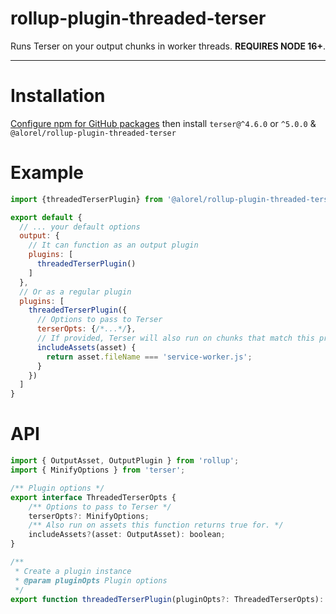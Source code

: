 # rollup-plugin-threaded-terser

Runs Terser on your output chunks in worker threads. **REQUIRES NODE 16+**.

-----

# Installation

[Configure npm for GitHub packages](https://help.github.com/en/packages/using-github-packages-with-your-projects-ecosystem/configuring-npm-for-use-with-github-packages)
then install `terser@^4.6.0` or `^5.0.0` & `@alorel/rollup-plugin-threaded-terser`

# Example

```javascript
import {threadedTerserPlugin} from '@alorel/rollup-plugin-threaded-terser';

export default {
  // ... your default options
  output: {
    // It can function as an output plugin
    plugins: [
      threadedTerserPlugin()
    ]
  },
  // Or as a regular plugin
  plugins: [
    threadedTerserPlugin({
      // Options to pass to Terser
      terserOpts: {/*...*/},
      // If provided, Terser will also run on chunks that match this predicate
      includeAssets(asset) {
        return asset.fileName === 'service-worker.js';
      }
    })
  ]
}
```

# API

```typescript
import { OutputAsset, OutputPlugin } from 'rollup';
import { MinifyOptions } from 'terser';

/** Plugin options */
export interface ThreadedTerserOpts {
    /** Options to pass to Terser */
    terserOpts?: MinifyOptions;
    /** Also run on assets this function returns true for. */
    includeAssets?(asset: OutputAsset): boolean;
}

/**
 * Create a plugin instance
 * @param pluginOpts Plugin options
 */
export function threadedTerserPlugin(pluginOpts?: ThreadedTerserOpts): OutputPlugin;
```
